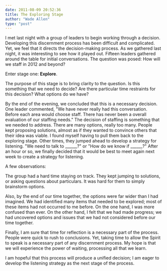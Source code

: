 ```yaml
---
date: 2011-08-09 20:52:36
title: The Exploring Stage
author: "Wade Allen"
type: "post"
---
```


I met last night with a group of leaders to begin working through a decision. Developing this discernment process has been difficult and complicated. Yet, we feel that it directs the decision-making process. As we gathered last night, it was interesting to see how it played out. Fifteen leaders gathered around the table for initial conversations. The question was posed: How will we staff in 2012 and beyond?

Enter stage one: **Explore**.

The purpose of this stage is to bring clarity to the question. Is this something that we need to decide? Are there particular time restraints for this decision? What options do we have? 

By the end of the evening, we concluded that this is a necessary decision. One leader commented, "We have never really had this conversation. Before each area would choose staff. There has never been a overall evaluation of our staffing needs." The decision of staffing is something that we needed to address. There are many options, really too many. People kept proposing solutions, almost as if they wanted to convince others that their idea was viable. I found myself having to pull them back to the exploring stage. Other times, they jumped ahead to develop a strategy for listening. "We need to talk to ______?" or "How do we know if ______?" After an hour or so, we finally decided that it would be best to meet again next week to create a strategy for listening.

A few observations:

The group had a hard time staying on track. They kept jumping to solutions, or asking questions about particulars. It was hard for them to simply brainstorm options. 

Also, by the end of our time together, the options were far wider than I had imagined. We had identified many items that needed to be explored; most of these items had not occurred to me before. On the one hand, I was more confused than ever. On the other hand, I felt that we had made progress; we had uncovered options and issues that we had not considered before our time together.

Finally, I am sure that time for reflection is a necessary part of the process. People were quick to rush to conclusions. Yet, taking time to allow the Spirit to speak is a necessary part of any discernment process. My hope is that we will experience the power of waiting, processing all that we learn.

I am hopeful that this process will produce a unified decision; I am eager to develop the listening strategy as the next stage of the process.
